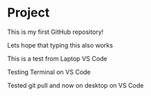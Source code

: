 # Project
This is my first GitHub repository!

Lets hope that typing this also works

This is a test from Laptop VS Code

Testing Terminal on VS Code

Tested git pull and now on desktop on VS Code